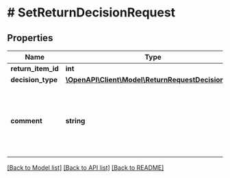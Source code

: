 # # SetReturnDecisionRequest

## Properties

Name | Type | Description | Notes
------------ | ------------- | ------------- | -------------
**return_item_id** | **int** | Идентификатор товара в возврате. |
**decision_type** | [**\OpenAPI\Client\Model\ReturnRequestDecisionType**](ReturnRequestDecisionType.md) |  |
**comment** | **string** | Комментарий к решению. Укажите:  * для &#x60;REFUND_MONEY_INCLUDING_SHIPMENT&#x60;— стоимость обратной пересылки.  * для &#x60;REPAIR&#x60; — когда вы устраните недостатки товара.  * для &#x60;DECLINE_REFUND&#x60; — причину отказа.  * для &#x60;OTHER_DECISION&#x60; — какое решение вы предлагаете. | [optional]

[[Back to Model list]](../../README.md#models) [[Back to API list]](../../README.md#endpoints) [[Back to README]](../../README.md)
